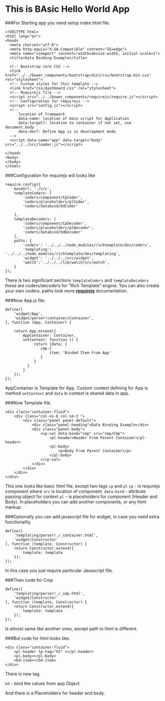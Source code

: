 # This is BAsic Hello World App

###For Starting app you need setup index.html file.

    <!DOCTYPE html>
    <html lang="en">
    <head>
      <meta charset="utf-8">
      <meta http-equiv="X-UA-Compatible" content="IE=edge">
      <meta name="viewport" content="width=device-width, initial-scale=1">
      <title>Data Binding Example</title>

      <!-- Bootstrap core CSS -->
      <link href="../../bower_components/bootstrap/dist/css/bootstrap.min.css" rel="stylesheet">
      <!-- Custom styles for this template -->
      <link href="css/dashboard.css" rel="stylesheet">
      <!-- Requirejs file -->
      <script src="../../bower_components/requirejs/require.js"></script>
      <!-- Configuration for requirejs -->
      <script src="config.js"></script>
      <!--
          location of framework
          data-name: location of main script for Application
          data-target?: location to container if not set, use document.body         
          data-dev?: Define App is in development mode
      -->
      <script data-name="app" data-target="body" src="../../src/loader.js"></script>

    </head>
    <body>
    </body>
    </html>

###Configuration for requirejs will looks like

    require.config({
        baseUrl: './src',
        templateCoders: [
            'coders/component/CpCoder',
            'coders/placeholders/plCoder',
            'coders/databind/bdCoder'

        ],
        templateDecoders: [
            'coders/component/CpDecoder',
            'coders/placeholders/plDecoder',
            'coders/databind/bdDecoder'
        ],
        paths: {
            'coders': '../../../node_modules/richtemplate/dev/coders',
            'templating': '../../../node_modules/richtemplate/dev/templating',
            'widget': '../../../src/widget',
            'watch':'../../../lib/watch/src/watch',
        }
    });

There is two significant sections `templateCoders` and `templateDecoders` these are coders/decoders for "Rich Template" engine. Ypu can also create your own coders.
paths look more [**requirejs**](http://requirejs.org/) documentation.

###Now App.js file.

    define([
        'widget/App',
        'widget/parser!container/Container',
    ], function (App, Container) {

        return App.extend({
            AppContainer: Container,
            setContext: function () {
                 return {data: {
                    cmp:{
                        item: 'Binded Item From App'
                    }
                 }
              }
            }
        });
    });

AppContainer is Template for App. Custom context defining for App is method `setContext` and `data` in context is shared data in app.


###Now Template file.

    <div class="container-fluid">
        <div class="col-xs-6 col-sm-3 ">
            <div class="panel panel-default">
                <div class="panel-heading">Data Binding Example</div>
                <div class="panel-body">
                    <cp-val data-bind="cmp" src="cmp/Cmp">
                        <pl-header>Header From Parent Container</pl-header>
                        <pl-body>
                            <p>Body From Parent Container</p>
                        </pl-body>
                    </cp-val>
                </div>
            </div>
        </div>
    </div>

This one looks like basic html file, except two tags `cp` and `pl`
`cp` - is requirejs component where `src` is location of component.
`data-bind` - attribute passing object for context
`pl` -  is placeholders for component (Header and Body). In placeholders you can add another components, or any html markup.

###Optionally you can add javascript file for widget, in case you need extra functionality.

    define([
        'templating/parser!./_container.html',
        'widget/Constructor'
    ], function (template, Constructor) {
        return Constructor.extend({
            template: template
        });
    });

In this case you just require particular Javascript file.

###Then code for Cmp

    define([
        'templating/parser!./_cmp.html',
        'widget/Constructor'
    ], function (template, Constructor) {
        return Constructor.extend({
            template: template
        });
    });

Is almost same like another ones, except path to html is different.

###But code for html looks like.

    <div class="container-fluid">
        <pl-header tp-tag="h2" ></pl-header>
        <pl-body></pl-body>
        <bd-item></bd-item>
    </div>

There is new tag.

`bd` - bind the values from app Object.

And there is a Placeholders for header and body.